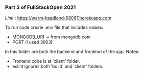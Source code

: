 ### Part 3 of FullStackOpen 2021

_Link_ : https://warm-headland-98067.herokuapp.com

To run code create .env file that includes values:

- MONGODB_URI -> from mongodb.com
- PORT (I used 3003).

In this folder are both the backend and frontend of the app.
Notes:

- Frontend code is at 'client' folder.
- eslint ignores both 'build' and 'client' folders.
